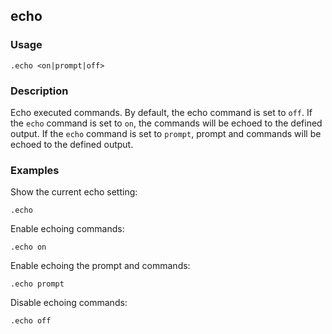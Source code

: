 ## echo

### Usage

```text
.echo <on|prompt|off>
```

### Description

Echo executed commands. By default, the echo command is set to `off`. If the `echo` command is set to `on`, the
commands will be echoed to the defined output. If the `echo` command is set to `prompt`, prompt and commands will
be echoed to the defined output.

### Examples

Show the current echo setting:

```text
.echo
```

Enable echoing commands:

```text
.echo on
```

Enable echoing the prompt and commands:

```text
.echo prompt
```

Disable echoing commands:

```text
.echo off
```
